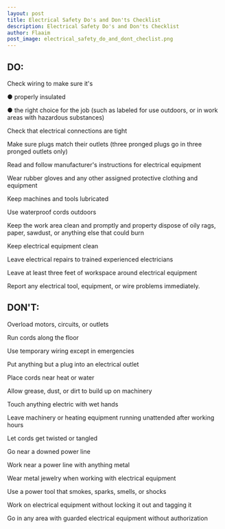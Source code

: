 ```yaml
---
layout: post
title: Electrical Safety Do's and Don'ts Checklist
description: Electrical Safety Do's and Don'ts Checklist
author: Flaaim
post_image: electrical_safety_do_and_dont_checlist.png
---
```


## DO:
Check wiring to make sure it's

● properly insulated

● the right choice for the job (such as labeled for use outdoors, or in work areas with hazardous substances)

Check that electrical connections are tight

Make sure plugs match their outlets (three pronged plugs go in three pronged outlets
only)

Read and follow manufacturer's instructions for electrical equipment

Wear rubber gloves and any other assigned protective clothing and equipment

Keep machines and tools lubricated

Use waterproof cords outdoors

Keep the work area clean and promptly and property dispose of oily rags, paper, sawdust, or anything else that could burn

Keep electrical equipment clean

Leave electrical repairs to trained experienced electricians

Leave at least three feet of workspace around electrical equipment

Report any electrical tool, equipment, or wire problems immediately.

## DON'T:
Overload motors, circuits, or outlets

Run cords along the floor

Use temporary wiring except in emergencies

Put anything but a plug into an electrical outlet

Place cords near heat or water

Allow grease, dust, or dirt to build up on machinery

Touch anything electric with wet hands

Leave machinery or heating equipment running unattended after working hours

Let cords get twisted or tangled

Go near a downed power line

Work near a power line with anything metal

Wear metal jewelry when working with electrical equipment

Use a power tool that smokes, sparks, smells, or shocks

Work on electrical equipment without locking it out and tagging it

Go in any area with guarded electrical equipment without authorization


